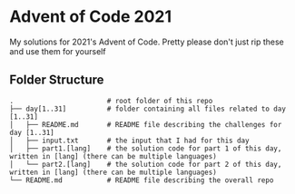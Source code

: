 # Advent of Code 2021

My solutions for 2021's Advent of Code. Pretty please don't just rip these and use them for yourself

## Folder Structure

```
.                       # root folder of this repo
├── day[1..31]          # folder containing all files related to day [1..31]
│   ├── README.md       # README file describing the challenges for day [1..31]
│   ├── input.txt       # the input that I had for this day
│   ├── part1.[lang]    # the solution code for part 1 of this day, written in [lang] (there can be multiple languages)
│   └── part2.[lang]    # the solution code for part 2 of this day, written in [lang] (there can be multiple languages)
└── README.md           # README file describing the overall repo
```